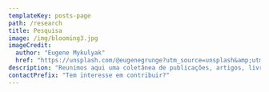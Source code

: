 ```yaml
---
templateKey: posts-page
path: /research
title: Pesquisa
image: /img/blooming3.jpg
imageCredit:
  author: "Eugene Mykulyak"
  href: "https://unsplash.com/@eugenegrunge?utm_source=unsplash&amp;utm_medium=referral&amp;utm_content=creditCopyText"
description: "Reunimos aqui uma coletânea de publicações, artigos, livros e materias na area espiritualidade e saúde."
contactPrefix: "Tem interesse em contribuir?"
---
```

